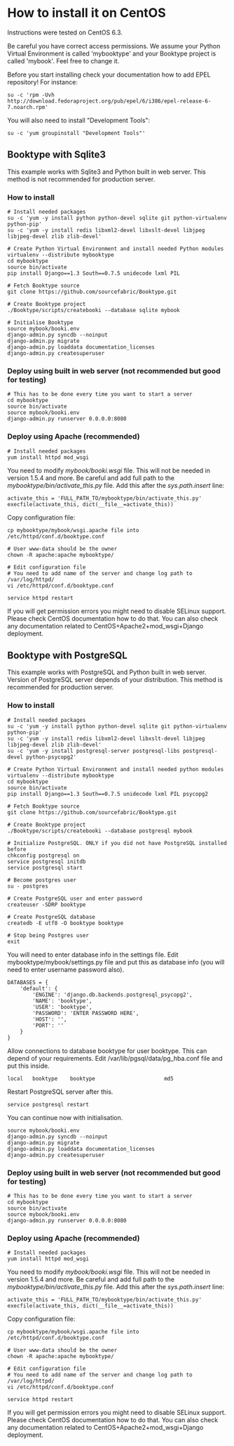 # How to install it on CentOS

Instructions were tested on CentOS 6.3.

Be careful you have correct access permissions. We assume your Python Virtual Environment is called 'mybooktype' and your Booktype project is called 'mybook'. Feel free to change it.

Before you start installing check your documentation how to add EPEL repository! For instance:

    su -c 'rpm -Uvh http://download.fedoraproject.org/pub/epel/6/i386/epel-release-6-7.noarch.rpm'

You will also need to install "Development Tools":

    su -c 'yum groupinstall "Development Tools"'

## Booktype with Sqlite3

This example works with Sqlite3 and Python built in web server. This method is not recommended for production server.

### How to install

    # Install needed packages 
    su -c 'yum -y install python python-devel sqlite git python-virtualenv python-pip'
    su -c 'yum -y install redis libxml2-devel libxslt-devel libjpeg libjpeg-devel zlib zlib-devel'

    # Create Python Virtual Environment and install needed Python modules
    virtualenv --distribute mybooktype
    cd mybooktype
    source bin/activate
    pip install Django==1.3 South==0.7.5 unidecode lxml PIL

    # Fetch Booktype source
    git clone https://github.com/sourcefabric/Booktype.git

    # Create Booktype project
    ./Booktype/scripts/createbooki --database sqlite mybook

    # Initialise Booktype
    source mybook/booki.env
    django-admin.py syncdb --noinput
    django-admin.py migrate
    django-admin.py loaddata documentation_licenses
    django-admin.py createsuperuser

### Deploy using built in web server (not recommended but good for testing)

    # This has to be done every time you want to start a server
    cd mybooktype
    source bin/activate
    source mybook/booki.env
    django-admin.py runserver 0.0.0.0:8080

### Deploy using Apache (recommended)

    # Install needed packages
    yum install httpd mod_wsgi

You need to modify _mybook/booki.wsgi_ file. This will not be needed in version 1.5.4 and more. Be careful and add full path to the _mybooktype/bin/activate_this.py_ file. Add this after the _sys.path.insert_ line:

    activate_this = 'FULL_PATH_TO/mybooktype/bin/activate_this.py' 
    execfile(activate_this, dict(__file__=activate_this))

Copy configuration file:

    cp mybooktype/mybook/wsgi.apache file into /etc/httpd/conf.d/booktype.conf
   
    # User www-data should be the owner
    chown -R apache:apache mybooktype/
    
    # Edit configuration file
    # You need to add name of the server and change log path to /var/log/httpd/ 
    vi /etc/httpd/conf.d/booktype.conf

    service httpd restart

If you will get permission errors you might need to disable SELinux support. Please check CentOS documentation how to do that. You can also check any documentation related to CentOS+Apache2+mod_wsgi+Django deployment.

## Booktype with PostgreSQL

This example works with PostgreSQL and Python built in web server. Version of PostgreSQL server depends of your distribution. This method is recommended for production server.

### How to install

    # Install needed packages 
    su -c 'yum -y install python python-devel sqlite git python-virtualenv python-pip'
    su -c 'yum -y install redis libxml2-devel libxslt-devel libjpeg libjpeg-devel zlib zlib-devel'
    su -c 'yum -y install postgresql-server postgresql-libs postgresql-devel python-psycopg2'

    # Create Python Virtual Environment and install needed python modules
    virtualenv --distribute mybooktype
    cd mybooktype
    source bin/activate
    pip install Django==1.3 South==0.7.5 unidecode lxml PIL psycopg2

    # Fetch Booktype source
    git clone https://github.com/sourcefabric/Booktype.git

    # Create Booktype project
    ./Booktype/scripts/createbooki --database postgresql mybook

    # Initialize PostgreSQL. ONLY if you did not have PostgreSQL installed before
    chkconfig postgresql on
    service postgresql initdb
    service postgresql start

    # Become postgres user
    su - postgres

    # Create PostgreSQL user and enter password
    createuser -SDRP booktype

    # Create PostgreSQL database
    createdb -E utf8 -O booktype booktype

    # Stop being Postgres user
    exit

You will need to enter database info in the settings file. Edit mybooktype/mybook/settings.py file and put this as database info (you will need to enter username password also).

    DATABASES = {
        'default': {
            'ENGINE': 'django.db.backends.postgresql_psycopg2',
            'NAME': 'booktype',                      
            'USER': 'booktype',
            'PASSWORD': 'ENTER PASSWORD HERE',
            'HOST': '',
            'PORT': ''
        }
    }

Allow connections to database booktype for user booktype. This can depend of your requirements. Edit 
/var/lib/pgsql/data/pg_hba.conf file and put this inside.

    local   booktype    booktype                      md5

Restart PostgreSQL server after this.

    service postgresql restart

You can continue now with initialisation.

    source mybook/booki.env
    django-admin.py syncdb --noinput
    django-admin.py migrate
    django-admin.py loaddata documentation_licenses
    django-admin.py createsuperuser


### Deploy using built in web server (not recommended but good for testing)

    # This has to be done every time you want to start a server
    cd mybooktype
    source bin/activate
    source mybook/booki.env
    django-admin.py runserver 0.0.0.0:8080

### Deploy using Apache (recommended)

    # Install needed packages
    yum install httpd mod_wsgi

You need to modify _mybook/booki.wsgi_ file. This will not be needed in version 1.5.4 and more. Be careful and add full path to the _mybooktype/bin/activate_this.py_ file. Add this after the _sys.path.insert_ line:

    activate_this = 'FULL_PATH_TO/mybooktype/bin/activate_this.py' 
    execfile(activate_this, dict(__file__=activate_this))

Copy configuration file:

    cp mybooktype/mybook/wsgi.apache file into /etc/httpd/conf.d/booktype.conf
   
    # User www-data should be the owner
    chown -R apache:apache mybooktype/
    
    # Edit configuration file
    # You need to add name of the server and change log path to /var/log/httpd/ 
    vi /etc/httpd/conf.d/booktype.conf

    service httpd restart

If you will get permission errors you might need to disable SELinux support. Please check CentOS documentation how to do that. You can also check any documentation related to CentOS+Apache2+mod_wsgi+Django deployment.